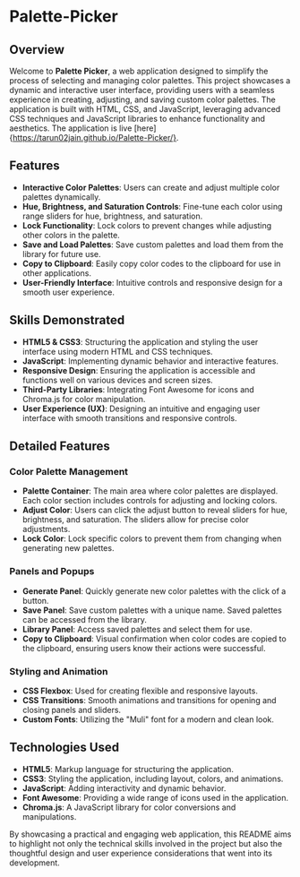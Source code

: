 ﻿# Palette-Picker

## Overview

Welcome to **Palette Picker**, a web application designed to simplify the process of selecting and managing color palettes. This project showcases a dynamic and interactive user interface, providing users with a seamless experience in creating, adjusting, and saving custom color palettes. The application is built with HTML, CSS, and JavaScript, leveraging advanced CSS techniques and JavaScript libraries to enhance functionality and aesthetics. The application is live [here]{https://tarun02jain.github.io/Palette-Picker/}.

## Features

- **Interactive Color Palettes**: Users can create and adjust multiple color palettes dynamically.
- **Hue, Brightness, and Saturation Controls**: Fine-tune each color using range sliders for hue, brightness, and saturation.
- **Lock Functionality**: Lock colors to prevent changes while adjusting other colors in the palette.
- **Save and Load Palettes**: Save custom palettes and load them from the library for future use.
- **Copy to Clipboard**: Easily copy color codes to the clipboard for use in other applications.
- **User-Friendly Interface**: Intuitive controls and responsive design for a smooth user experience.

## Skills Demonstrated

- **HTML5 & CSS3**: Structuring the application and styling the user interface using modern HTML and CSS techniques.
- **JavaScript**: Implementing dynamic behavior and interactive features.
- **Responsive Design**: Ensuring the application is accessible and functions well on various devices and screen sizes.
- **Third-Party Libraries**: Integrating Font Awesome for icons and Chroma.js for color manipulation.
- **User Experience (UX)**: Designing an intuitive and engaging user interface with smooth transitions and responsive controls.

## Detailed Features

### Color Palette Management

- **Palette Container**: The main area where color palettes are displayed. Each color section includes controls for adjusting and locking colors.
- **Adjust Color**: Users can click the adjust button to reveal sliders for hue, brightness, and saturation. The sliders allow for precise color adjustments.
- **Lock Color**: Lock specific colors to prevent them from changing when generating new palettes.

### Panels and Popups

- **Generate Panel**: Quickly generate new color palettes with the click of a button.
- **Save Panel**: Save custom palettes with a unique name. Saved palettes can be accessed from the library.
- **Library Panel**: Access saved palettes and select them for use.
- **Copy to Clipboard**: Visual confirmation when color codes are copied to the clipboard, ensuring users know their actions were successful.

### Styling and Animation

- **CSS Flexbox**: Used for creating flexible and responsive layouts.
- **CSS Transitions**: Smooth animations and transitions for opening and closing panels and sliders.
- **Custom Fonts**: Utilizing the "Muli" font for a modern and clean look.

## Technologies Used

- **HTML5**: Markup language for structuring the application.
- **CSS3**: Styling the application, including layout, colors, and animations.
- **JavaScript**: Adding interactivity and dynamic behavior.
- **Font Awesome**: Providing a wide range of icons used in the application.
- **Chroma.js**: A JavaScript library for color conversions and manipulations.

By showcasing a practical and engaging web application, this README aims to highlight not only the technical skills involved in the project but also the thoughtful design and user experience considerations that went into its development.
